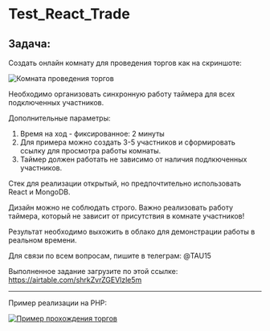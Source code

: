 # Test_React_Trade
Задача:
-------

Создать онлайн комнату для проведения торгов как на скриншоте:

![Комната проведения торгов](https://github.com/lotus-uems/Test_Task_React/blob/main/timer.png?nocache=1) 

Необходимо организовать синхронную работу таймера для всех подключенных участников. 

Дополнительные параметры:
  1. Время на ход - фиксированное: 2 минуты
  2. Для примера можно создать 3-5 участников и сформировать ссылку для просмотра работы комнаты.
  3. Таймер должен работать не зависимо от наличия подлкюченных участников.

Стек для реализации открытый, но предпочтительно использовать React и MongoDB.

Дизайн можно не соблюдать строго. Важно реализовать работу таймера, который не зависит от присутствия в комнате участников!

Результат необходимо выхожить в облако для демонстрации работы в реальном времени.

Для связи по всем вопросам, пишите в телеграм: @TAU15

Выполненное задание загрузите по этой ссылке: https://airtable.com/shrkZvrZGEVlzle5m

-------------

Пример реализации на PHP:

[![Пример прохождения торгов](https://github.com/lotus-uems/Test_React_Trade/blob/main/lotus-trade-video.png)](https://www.youtube.com/watch?v=YLVSHvq5g6k "Пример прохождения торгов")
